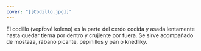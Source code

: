 ```yaml
---
cover: "[[Codillo.jpg]]"
---
```

El codillo (vepřové koleno) es la parte del cerdo cocida y asada lentamente hasta quedar tierna por dentro y crujiente por fuera. Se sirve acompañado de mostaza, rábano picante, pepinillos y pan o knedlíky.